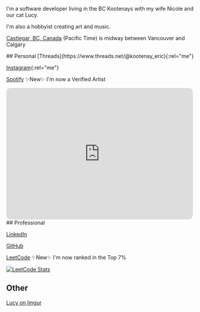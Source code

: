 <i class="ti ti-user"></i> I'm a software developer living in the BC Kootenays with my wife Nicole and our cat Lucy.

<i class="ti ti-user-plus"></i> I'm also a hobbyist creating art and music.

<i class="ti ti-map-pin"></i> [Castlegar, BC, Canada](https://www.bing.com/maps?osid=053c1577-c000-49e1-a8eb-703fdfa0b5e6) (Pacific Time) is midway between Vancouver and Calgary

<div class="box">
## Personal
<i class="ti ti-brand-threads"></i> [Threads](https://www.threads.net/@kootenay_eric){:rel="me"}

<i class="ti ti-brand-instagram"></i> [Instagram](https://instagram.com/kootenay_eric){:rel="me"}

<i class="ti ti-brand-spotify"></i> [Spotify](https://open.spotify.com/artist/0j1XlBsuJAWVkLvYdps4lX?si=17amKqiST96BA4Y8VxOMTA) ✨New✨ I'm now a Verified Artist

<iframe style="border-radius:12px" src="https://open.spotify.com/embed/playlist/3p5aAUwo4Bv9N8fHNR7oll?utm_source=generator" width="500" height="352" frameBorder="0" allowfullscreen="" allow="autoplay; clipboard-write; encrypted-media; fullscreen; picture-in-picture" loading="lazy"></iframe>
</div>

<div class="box">
## Professional

<i class="ti ti-brand-linkedin"></i> [LinkedIn](https://www.linkedin.com/in/ericjamessoltys/)

<i class="ti ti-brand-github"></i> [GitHub](https://github.com/esoltys)

<i class="ti ti-brand-leetcode"></i> [LeetCode](https://leetcode.com/u/esoltys/) ✨New✨ I'm now ranked in the Top 7%

[![LeetCode Stats](https://leetcard.jacoblin.cool/esoltys?theme=light&font=Noto%20Sans&ext=heatmap)](https://leetcode.com/u/esoltys/)
</div>

## Other
<i class="ti ti-cat"></i> [Lucy on Imgur](https://imgur.com/user/tuxedolucy)
